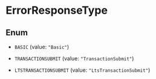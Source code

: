 

# ErrorResponseType

## Enum


* `BASIC` (value: `"Basic"`)

* `TRANSACTIONSUBMIT` (value: `"TransactionSubmit"`)

* `LTSTRANSACTIONSUBMIT` (value: `"LtsTransactionSubmit"`)



